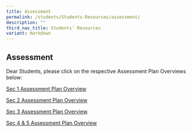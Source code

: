 ```yaml
---
title: Assessment
permalink: /students/Students-Resources/assessment/
description: ""
third_nav_title: Students' Resources
variant: markdown
---
```

## Assessment

Dear Students, please click on the respective Assessment Plan Overviews below:

[Sec 1 Assessment Plan Overview](/files/Assessment_Plan_Overview_Sec_1_caa_15_Jan_2024.pdf)

[Sec 2 Assessment Plan Overview](/files/Assessment_Plan_Overview_Sec_2_caa_15_Jan_2024.pdf)

[Sec 3 Assessment Plan Overview](/files/Assessment_Plan_Overview_Sec_3_caa_15_Jan_2024.pdf).

[Sec 4 & 5 Assessment Plan Overview](/files/Assessment_Plan_Overview_Sec_4_5_caa_15_Jan_2024.pdf)